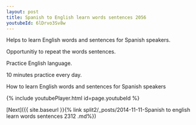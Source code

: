 ```yaml
---
layout: post
title: Spanish to English learn words sentences 2056 
youtubeId: 6lDrvo3Sv8w
---
```

 
 
Helps to learn English words and sentences for Spanish speakers.

Opportunitiy to repeat the words sentences. 

Practice English language. 
 
10 minutes practice every day. 
 
How to learn English words and sentences for Spanish speakers 
 
{% include youtubePlayer.html id=page.youtubeId %}
 
 
[Next]({{ site.baseurl }}{% link  split2/_posts/2014-11-11-Spanish to english learn words sentences 2312 .md%})
 
